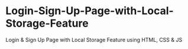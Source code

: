 # Login-Sign-Up-Page-with-Local-Storage-Feature
Login &amp; Sign Up Page with Local Storage Feature using HTML, CSS &amp; JS
